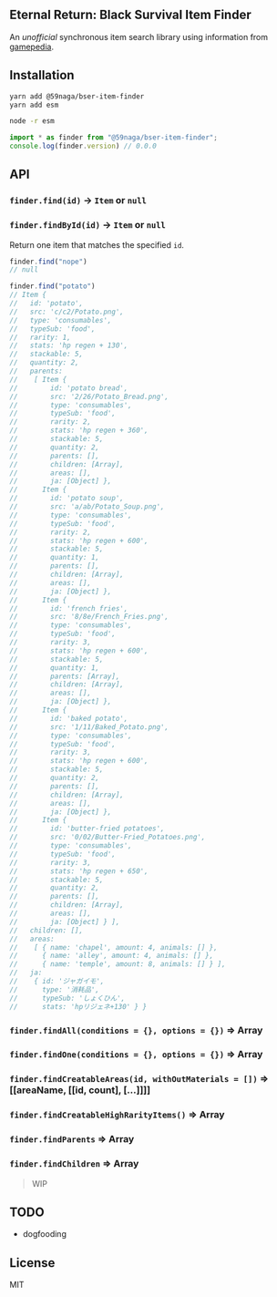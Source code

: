 Eternal Return: Black Survival Item Finder
---
An *unofficial* synchronous item search library using information from [gamepedia](https://eternalreturn.gamepedia.com/).

Installation
---

```bash
yarn add @59naga/bser-item-finder
yarn add esm

node -r esm
```

```js
import * as finder from "@59naga/bser-item-finder";
console.log(finder.version) // 0.0.0
```

API
---

### `finder.find(id)` -> `Item` or `null`
### `finder.findById(id)` -> `Item` or `null`
Return one item that matches the specified `id`.

```js
finder.find("nope")
// null

finder.find("potato")
// Item {
//   id: 'potato',
//   src: 'c/c2/Potato.png',
//   type: 'consumables',
//   typeSub: 'food',
//   rarity: 1,
//   stats: 'hp regen + 130',
//   stackable: 5,
//   quantity: 2,
//   parents:
//    [ Item {
//        id: 'potato bread',
//        src: '2/26/Potato_Bread.png',
//        type: 'consumables',
//        typeSub: 'food',
//        rarity: 2,
//        stats: 'hp regen + 360',
//        stackable: 5,
//        quantity: 2,
//        parents: [],
//        children: [Array],
//        areas: [],
//        ja: [Object] },
//      Item {
//        id: 'potato soup',
//        src: 'a/ab/Potato_Soup.png',
//        type: 'consumables',
//        typeSub: 'food',
//        rarity: 2,
//        stats: 'hp regen + 600',
//        stackable: 5,
//        quantity: 1,
//        parents: [],
//        children: [Array],
//        areas: [],
//        ja: [Object] },
//      Item {
//        id: 'french fries',
//        src: '8/8e/French_Fries.png',
//        type: 'consumables',
//        typeSub: 'food',
//        rarity: 3,
//        stats: 'hp regen + 600',
//        stackable: 5,
//        quantity: 1,
//        parents: [Array],
//        children: [Array],
//        areas: [],
//        ja: [Object] },
//      Item {
//        id: 'baked potato',
//        src: '1/11/Baked_Potato.png',
//        type: 'consumables',
//        typeSub: 'food',
//        rarity: 3,
//        stats: 'hp regen + 600',
//        stackable: 5,
//        quantity: 2,
//        parents: [],
//        children: [Array],
//        areas: [],
//        ja: [Object] },
//      Item {
//        id: 'butter-fried potatoes',
//        src: '0/02/Butter-Fried_Potatoes.png',
//        type: 'consumables',
//        typeSub: 'food',
//        rarity: 3,
//        stats: 'hp regen + 650',
//        stackable: 5,
//        quantity: 2,
//        parents: [],
//        children: [Array],
//        areas: [],
//        ja: [Object] } ],
//   children: [],
//   areas:
//    [ { name: 'chapel', amount: 4, animals: [] },
//      { name: 'alley', amount: 4, animals: [] },
//      { name: 'temple', amount: 8, animals: [] } ],
//   ja:
//    { id: 'ジャガイモ',
//      type: '消耗品',
//      typeSub: 'しょくひん',
//      stats: 'hpリジェネ+130' } }
````

### `finder.findAll(conditions = {}, options = {})` => Array<Item>
### `finder.findOne(conditions = {}, options = {})` => Array<Item>
### `finder.findCreatableAreas(id, withOutMaterials = [])` => [[areaName, [[id, count], [...]]]]
### `finder.findCreatableHighRarityItems()` => Array<Item>
### `finder.findParents` => Array<Item>
### `finder.findChildren` => Array<Item>
> WIP

TODO
---
- dogfooding

License
---
MIT